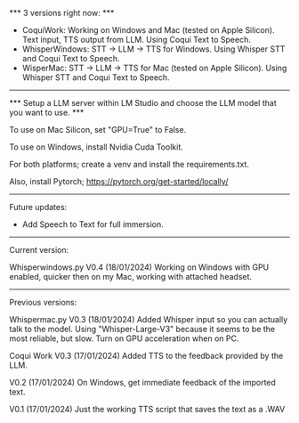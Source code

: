 *** 3 versions right now: ***

- CoquiWork: Working on Windows and Mac (tested on Apple Silicon). Text input, TTS output from LLM. Using Coqui Text to Speech.
- WhisperWindows: STT -> LLM -> TTS for Windows. Using Whisper STT and Coqui Text to Speech.
- WisperMac: STT -> LLM -> TTS for Mac (tested on Apple Silicon). Using Whisper STT and Coqui Text to Speech.

******************************************************

*** Setup a LLM server within LM Studio and choose the LLM model that you want to use. ***

To use on Mac Silicon, set "GPU=True" to False.

To use on Windows, install Nvidia Cuda Toolkit.

For both platforms; create a venv and install the requirements.txt.

Also, install Pytorch; https://pytorch.org/get-started/locally/

******************************************************

Future updates:
- Add Speech to Text for full immersion.

******************************************************

Current version:

Whisperwindows.py V0.4 (18/01/2024)
Working on Windows with GPU enabled, quicker then on my Mac, working with attached headset.

******************************************************

Previous versions:

Whispermac.py V0.3 (18/01/2024)
Added Whisper input so you can actually talk to the model. Using "Whisper-Large-V3" because it seems to be the most reliable, but slow.
Turn on GPU acceleration when on PC.

Coqui Work V0.3 (17/01/2024)
Added TTS to the feedback provided by the LLM.

V0.2 (17/01/2024)
On Windows, get immediate feedback of the imported text.

V0.1 (17/01/2024)
Just the working TTS script that saves the text as a .WAV

